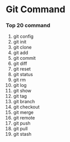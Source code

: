 # Git Command
### Top 20 command
1. git config
2. git init
3. git clone
4. git add
5. git commit
6. git diff
7. git reset
8. git status
9. git rm
10. git log
11. git show
12. git tag
13. git branch
14. git checkout
15. git merge
16. git remote
17. git push
18. git pull
19. git stash

[reference]: https://dzone.com/articles/top-20-git-commands-with-examples